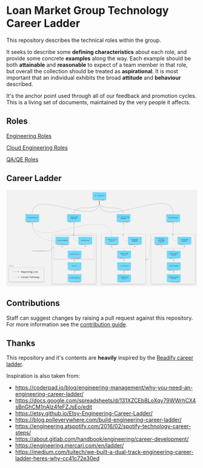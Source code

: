 # Loan Market Group Technology Career Ladder

This repository describes the technical roles within the group.

It seeks to describe some **defining characteristics** about each role, and provide some concrete **examples** along the way. Each example should be both **attainable** and **reasonable** to expect of a team member in that role, but overall the collection should be treated as **aspirational**. It is most important that an individual exhibits the broad **attitude** and **behaviour** described.

It's the anchor point used through all of our feedback and promotion cycles. This is a living set of documents, maintained by the very people it affects.

## Roles

[Engineering Roles](Engineering.md)

[Cloud Engineering Roles](Cloud.md)

[QA/QE Roles](QA-QE.md)

## Career Ladder

![Ladder Diagram](ladder.jpg)

## Contributions

Staff can suggest changes by raising a pull request against this repository. For more information see the [contribution guide](CONTRIBUTING.md).

## Thanks

This repository and it's contents are **heavily** inspired by the [Readify career ladder](https://github.com/Readify/madskillz).

Inspiration is also taken from:

- https://coderpad.io/blog/engineering-management/why-you-need-an-engineering-career-ladder/
- https://docs.google.com/spreadsheets/d/131XZCEb8LoXqy79WWrhCX4sBnGhCM1nAIz4feFZJsEo/edit
- https://etsy.github.io/Etsy-Engineering-Career-Ladder/
- https://blog.polleverywhere.com/build-engineering-career-ladder/
- https://engineering.atspotify.com/2016/02/spotify-technology-career-steps/
- https://about.gitlab.com/handbook/engineering/career-development/
- https://engineering.mercari.com/en/ladder/
- https://medium.com/tuitech/we-built-a-dual-track-engineering-career-ladder-heres-why-cc41c72e30ed
